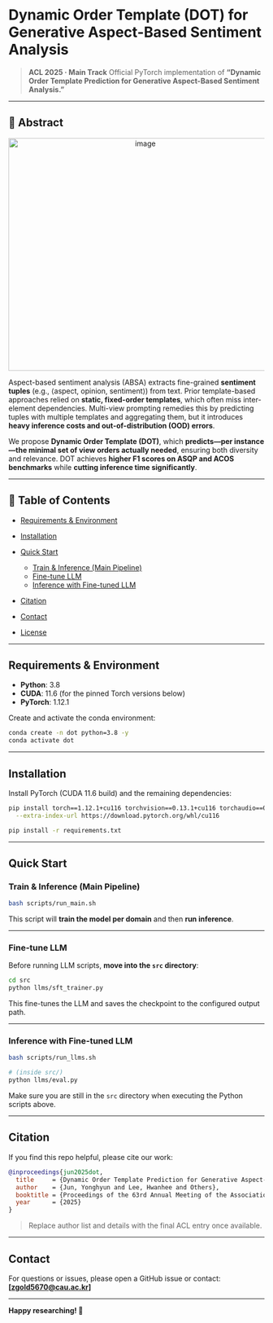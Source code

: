 # Dynamic Order Template (DOT) for Generative Aspect-Based Sentiment Analysis

> **ACL 2025 · Main Track**
> Official PyTorch implementation of **“Dynamic Order Template Prediction for Generative Aspect-Based Sentiment Analysis.”**

---

## 📌 Abstract
<p align="center">
  <img src="https://github.com/user-attachments/assets/979657a2-292d-4aa2-a111-c98195a185da" width="523" height="457" alt="image" />
</p>


Aspect-based sentiment analysis (ABSA) extracts fine-grained **sentiment tuples** (e.g., ⟨aspect, opinion, sentiment⟩) from text. Prior template-based approaches relied on **static, fixed-order templates**, which often miss inter-element dependencies. Multi-view prompting remedies this by predicting tuples with multiple templates and aggregating them, but it introduces **heavy inference costs and out-of-distribution (OOD) errors**.

We propose **Dynamic Order Template (DOT)**, which **predicts—per instance—the minimal set of view orders actually needed**, ensuring both diversity and relevance. DOT achieves **higher F1 scores on ASQP and ACOS benchmarks** while **cutting inference time significantly**.

---

## 🧭 Table of Contents

* [Requirements & Environment](#requirements--environment)
* [Installation](#installation)
* [Quick Start](#quick-start)

  * [Train & Inference (Main Pipeline)](#train--inference-main-pipeline)
  * [Fine-tune LLM](#fine-tune-llm)
  * [Inference with Fine-tuned LLM](#inference-with-fine-tuned-llm)
* [Citation](#citation)
* [Contact](#contact)
* [License](#license)

---

## Requirements & Environment

* **Python**: 3.8
* **CUDA**: 11.6 (for the pinned Torch versions below)
* **PyTorch**: 1.12.1

Create and activate the conda environment:

```bash
conda create -n dot python=3.8 -y
conda activate dot
```

---

## Installation

Install PyTorch (CUDA 11.6 build) and the remaining dependencies:

```bash
pip install torch==1.12.1+cu116 torchvision==0.13.1+cu116 torchaudio==0.12.1 \
  --extra-index-url https://download.pytorch.org/whl/cu116

pip install -r requirements.txt
```

---

## Quick Start

### Train & Inference (Main Pipeline)

```bash
bash scripts/run_main.sh
```

This script will **train the model per domain** and then **run inference**.

---

### Fine-tune LLM

Before running LLM scripts, **move into the `src` directory**:

```bash
cd src
python llms/sft_trainer.py
```

This fine-tunes the LLM and saves the checkpoint to the configured output path.

---

### Inference with Fine-tuned LLM

```bash
bash scripts/run_llms.sh

# (inside src/)
python llms/eval.py
```

Make sure you are still in the `src` directory when executing the Python scripts above.

---

## Citation

If you find this repo helpful, please cite our work:

```bibtex
@inproceedings{jun2025dot,
  title     = {Dynamic Order Template Prediction for Generative Aspect-Based Sentiment Analysis},
  author    = {Jun, Yonghyun and Lee, Hwanhee and Others},
  booktitle = {Proceedings of the 63rd Annual Meeting of the Association for Computational Linguistics},
  year      = {2025}
}
```

> Replace author list and details with the final ACL entry once available.

---

## Contact

For questions or issues, please open a GitHub issue or contact: **\[zgold5670@cau.ac.kr]**

---

**Happy researching! 🚀**

